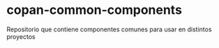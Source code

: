 # copan-common-components
Repositorio que contiene componentes comunes para usar en distintos proyectos
